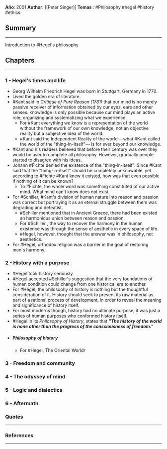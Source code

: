 **Año**: 2001
**Author**: [[Peter Singer]]
**Temas** : #Philosophy  #hegel #history #ethics 

## Summary
---
Introduction to #Hegel's philosophy

## Chapters
---
### 1 - Hegel's times and life
- Georg Wilhelm Friedrich Hegel was born in Stuttgart, Germany in 1770.
- Lived the golden era of literature.
- #Kant said in *Critique of Pure Reason (1781)* that our mind is no merely passive receiver of information obtained by our eyes, ears and other senses. knowledge is only possible because our mind plays an active role, organizing and systematizing what we experience.
	- For #Kant everything we know is a representation of the world without the framework of our own knowledge, not an objective reality but a subjective idea of the world.
	- #Kant said the Independent Reality of the world —what #Kant called the world of the "thing-in-itself"— is for ever beyond our knowledge.
- #Kant and his readers believed that before their century was over they would be aver to complete all philosophy. However, gradually people started to disagree with his ideas.
- Johann #Fichte denied the existence of the "thing-in-itself". Since #Kant said that the "thing-in-itself" should be completely unknowable, yet according to #Fichte #Kant knew it existed, how was that even possible if nothing of it can be known?
	- To #Fichte, the whole word was something constituted of our active mind. What mind can't know does not exist.
- For #Schiller, #Kant's division of human nature into reason and passion was correct but portraying it as an eternal struggle between them was degrading and defeatist.
	- #Schiller mentioned that in Ancient Greece, there had been existed an harmonious union between reason and passion.
	- For #Schiller , the way to recover the harmony in the human existence was through the sense of aesthetic in every space of life.
	- #Hegel, however, thought that the answer was in philosophy, not aesthetics.
- For #Hegel, orthodox religion was a barrier in the goal of restoring man's harmony.

### 2 - History with a purpose
- #Hegel  took history seriously.
- #Hegel accepted #Schiller's suggestion that the very foundations of human condition could change from one historical era to another.
- For #Hegel, the philosophy of history is nothing but the thoughtful consideration of it. History should seek to present its raw material as part of a rational process of development, in order to reveal the meaning and significance of history itself.
- For most moderns though, history had no ultimate purpose, it was just a series of human purposes who conformed history itself.
- #Hegel in its *Philosophy of History*, states that ***"The history of the world is none other than the progress of the consciousness of freedom."***
- ##### Philosophy of history
	- For #Hegel, The Oriental Worldr 

### 3 - Freedom and community

### 4 - The odyssey of mind

### 5 - Logic and dialectics

### 6 - Aftermath


### Quotes
---


### References
---

